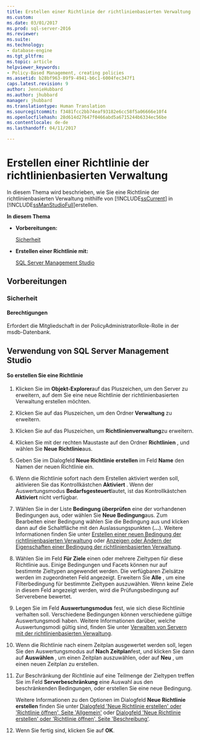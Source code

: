 ```yaml
---
title: Erstellen einer Richtlinie der richtlinienbasierten Verwaltung | Microsoft-Dokumentation
ms.custom: 
ms.date: 03/01/2017
ms.prod: sql-server-2016
ms.reviewer: 
ms.suite: 
ms.technology:
- database-engine
ms.tgt_pltfrm: 
ms.topic: article
helpviewer_keywords:
- Policy-Based Management, creating policies
ms.assetid: b28bf963-89f9-4941-b6c1-6004fec347f1
caps.latest.revision: 9
author: JennieHubbard
ms.author: jhubbard
manager: jhubbard
ms.translationtype: Human Translation
ms.sourcegitcommit: f3481fcc2bb74eaf93182e6cc58f5a06666e10f4
ms.openlocfilehash: 28d614d27647f0466abd5a6715244b6334ec56be
ms.contentlocale: de-de
ms.lasthandoff: 04/11/2017

---
```

# <a name="create-a-policy-based-management-policy"></a>Erstellen einer Richtlinie der richtlinienbasierten Verwaltung
  In diesem Thema wird beschrieben, wie Sie eine Richtlinie der richtlinienbasierten Verwaltung mithilfe von [!INCLUDE[ssCurrent](../../includes/sscurrent-md.md)] in [!INCLUDE[ssManStudioFull](../../includes/ssmanstudiofull-md.md)]erstellen.  
  
 **In diesem Thema**  
  
-   **Vorbereitungen:**  
  
     [Sicherheit](#Security)  
  
-   **Erstellen einer Richtlinie mit:**  
  
     [SQL Server Management Studio](#SSMSProcedure)  
  
##  <a name="BeforeYouBegin"></a> Vorbereitungen  
  
###  <a name="Security"></a> Sicherheit  
  
####  <a name="Permissions"></a> Berechtigungen  
 Erfordert die Mitgliedschaft in der PolicyAdministratorRole-Rolle in der msdb-Datenbank.  
  
##  <a name="SSMSProcedure"></a> Verwendung von SQL Server Management Studio  
  
#### <a name="to-create-a-policy"></a>So erstellen Sie eine Richtlinie  
  
1.  Klicken Sie im **Objekt-Explorer**auf das Pluszeichen, um den Server zu erweitern, auf dem Sie eine neue Richtlinie der richtlinienbasierten Verwaltung erstellen möchten.  
  
2.  Klicken Sie auf das Pluszeichen, um den Ordner **Verwaltung** zu erweitern.  
  
3.  Klicken Sie auf das Pluszeichen, um **Richtlinienverwaltung**zu erweitern.  
  
4.  Klicken Sie mit der rechten Maustaste auf den Ordner **Richtlinien** , und wählen Sie **Neue Richtlinie**aus.  
  
5.  Geben Sie im Dialogfeld **Neue Richtlinie erstellen** im Feld **Name** den Namen der neuen Richtlinie ein.  
  
6.  Wenn die Richtlinie sofort nach dem Erstellen aktiviert werden soll, aktivieren Sie das Kontrollkästchen **Aktiviert** . Wenn der Auswertungsmodus **Bedarfsgesteuert**lautet, ist das Kontrollkästchen **Aktiviert** nicht verfügbar.  
  
7.  Wählen Sie in der Liste **Bedingung überprüfen** eine der vorhandenen Bedingungen aus, oder wählen Sie **Neue Bedingung**aus. Zum Bearbeiten einer Bedingung wählen Sie die Bedingung aus und klicken dann auf die Schaltfläche mit den Auslassungspunkten (**...**). Weitere Informationen finden Sie unter [Erstellen einer neuen Bedingung der richtlinienbasierten Verwaltung](../../relational-databases/policy-based-management/create-a-new-policy-based-management-condition.md) oder [Anzeigen oder Ändern der Eigenschaften einer Bedingung der richtlinienbasierten Verwaltung](../../relational-databases/policy-based-management/view-or-modify-the-properties-of-a-policy-based-management-condition.md).  
  
8.  Wählen Sie im Feld **Für Ziele** einen oder mehrere Zieltypen für diese Richtlinie aus. Einige Bedingungen und Facets können nur auf bestimmte Zieltypen angewendet werden. Die verfügbaren Zielsätze werden im zugeordneten Feld angezeigt. Erweitern Sie **Alle** , um eine Filterbedingung für bestimmte Zieltypen auszuwählen. Wenn keine Ziele in diesem Feld angezeigt werden, wird die Prüfungsbedingung auf Serverebene bewertet.  
  
9. Legen Sie im Feld **Auswertungsmodus** fest, wie sich diese Richtlinie verhalten soll. Verschiedene Bedingungen können verschiedene gültige Auswertungsmodi haben. Weitere Informationen darüber, welche Auswertungsmodi gültig sind, finden Sie unter [Verwalten von Servern mit der richtlinienbasierten Verwaltung](../../relational-databases/policy-based-management/administer-servers-by-using-policy-based-management.md).  
  
10. Wenn die Richtlinie nach einem Zeitplan ausgewertet werden soll, legen Sie den Auswertungsmodus auf **Nach Zeitplan**fest, und klicken Sie dann auf **Auswählen** , um einen Zeitplan auszuwählen, oder auf **Neu** , um einen neuen Zeitplan zu erstellen.  
  
11. Zur Beschränkung der Richtlinie auf eine Teilmenge der Zieltypen treffen Sie im Feld **Serverbeschränkung** eine Auswahl aus den beschränkenden Bedingungen, oder erstellen Sie eine neue Bedingung.  
  
     Weitere Informationen zu den Optionen im Dialogfeld **Neue Richtlinie erstellen** finden Sie unter [Dialogfeld 'Neue Richtlinie erstellen' oder 'Richtlinie öffnen', Seite 'Allgemein'](../../relational-databases/policy-based-management/create-new-policy-or-open-policy-dialog-box-general-page.md) oder [Dialogfeld 'Neue Richtlinie erstellen' oder 'Richtlinie öffnen', Seite 'Beschreibung'](../../relational-databases/policy-based-management/create-new-policy-or-open-policy-dialog-box-description-page.md).  
  
12. Wenn Sie fertig sind, klicken Sie auf **OK**.  
  
  
